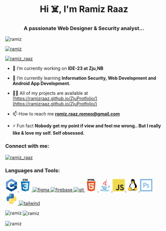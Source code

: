 <h1 align="center">Hi ☠️, I'm Ramiz Raaz</h1>
<h3 align="center">A passionate Web Designer & Security analyst...</h3>

<p align="left"> <img src="https://komarev.com/ghpvc/?username=ramiz&label=Profile%20views&color=0e75b6&style=flat" alt="ramiz" /> </p>

<p align="left"> <a href="https://github.com/ryo-ma/github-profile-trophy"><img src="https://github-profile-trophy.vercel.app/?username=ramiz" alt="ramiz" /></a> </p>

<p align="left"> <a href="https://twitter.com/ramiz_raaz" target="blank"><img src="https://img.shields.io/twitter/follow/ramiz_raaz?logo=twitter&style=for-the-badge" alt="ramiz_raaz" /></a> </p>

- 🔭 I’m currently working on **IDE-23 at Zju,NB**

- 🌱 I’m currently learning **Information Security, Web Development and Android App Development.**

- 👨‍💻 All of my projects are available at [https://ramizraaz.github.io/ZjuProtfolio/](https://ramizraaz.github.io/ZjuProtfolio/)

- 📫 How to reach me **romiz.raaz.romeo@gmail.com**

- ⚡ Fun fact **Nobody get my point if view and feel me wrong.. But I really like & love my self. Self obsessed.**

<h3 align="left">Connect with me:</h3>
<p align="left">
<a href="https://twitter.com/ramiz_raaz" target="blank"><img align="center" src="https://raw.githubusercontent.com/rahuldkjain/github-profile-readme-generator/master/src/images/icons/Social/twitter.svg" alt="ramiz_raaz" height="30" width="40" /></a>
</p>

<h3 align="left">Languages and Tools:</h3>
<p align="left"> <a href="https://www.w3schools.com/cpp/" target="_blank" rel="noreferrer"> <img src="https://raw.githubusercontent.com/devicons/devicon/master/icons/cplusplus/cplusplus-original.svg" alt="cplusplus" width="40" height="40"/> </a> <a href="https://www.w3schools.com/css/" target="_blank" rel="noreferrer"> <img src="https://raw.githubusercontent.com/devicons/devicon/master/icons/css3/css3-original-wordmark.svg" alt="css3" width="40" height="40"/> </a> <a href="https://www.figma.com/" target="_blank" rel="noreferrer"> <img src="https://www.vectorlogo.zone/logos/figma/figma-icon.svg" alt="figma" width="40" height="40"/> </a> <a href="https://firebase.google.com/" target="_blank" rel="noreferrer"> <img src="https://www.vectorlogo.zone/logos/firebase/firebase-icon.svg" alt="firebase" width="40" height="40"/> </a> <a href="https://git-scm.com/" target="_blank" rel="noreferrer"> <img src="https://www.vectorlogo.zone/logos/git-scm/git-scm-icon.svg" alt="git" width="40" height="40"/> </a> <a href="https://www.w3.org/html/" target="_blank" rel="noreferrer"> <img src="https://raw.githubusercontent.com/devicons/devicon/master/icons/html5/html5-original-wordmark.svg" alt="html5" width="40" height="40"/> </a> <a href="https://www.java.com" target="_blank" rel="noreferrer"> <img src="https://raw.githubusercontent.com/devicons/devicon/master/icons/java/java-original.svg" alt="java" width="40" height="40"/> </a> <a href="https://developer.mozilla.org/en-US/docs/Web/JavaScript" target="_blank" rel="noreferrer"> <img src="https://raw.githubusercontent.com/devicons/devicon/master/icons/javascript/javascript-original.svg" alt="javascript" width="40" height="40"/> </a> <a href="https://www.linux.org/" target="_blank" rel="noreferrer"> <img src="https://raw.githubusercontent.com/devicons/devicon/master/icons/linux/linux-original.svg" alt="linux" width="40" height="40"/> </a> <a href="https://www.photoshop.com/en" target="_blank" rel="noreferrer"> <img src="https://raw.githubusercontent.com/devicons/devicon/master/icons/photoshop/photoshop-line.svg" alt="photoshop" width="40" height="40"/> </a> <a href="https://www.python.org" target="_blank" rel="noreferrer"> <img src="https://raw.githubusercontent.com/devicons/devicon/master/icons/python/python-original.svg" alt="python" width="40" height="40"/> </a> <a href="https://tailwindcss.com/" target="_blank" rel="noreferrer"> <img src="https://www.vectorlogo.zone/logos/tailwindcss/tailwindcss-icon.svg" alt="tailwind" width="40" height="40"/> </a> </p>

<p><img align="left" src="https://github-readme-stats.vercel.app/api/top-langs?username=ramiz&show_icons=true&locale=en&layout=compact" alt="ramiz" /></p>

<p>&nbsp;<img align="center" src="https://github-readme-stats.vercel.app/api?username=ramiz&show_icons=true&locale=en" alt="ramiz" /></p>

<p><img align="center" src="https://github-readme-streak-stats.herokuapp.com/?user=ramiz&" alt="ramiz" /></p>
